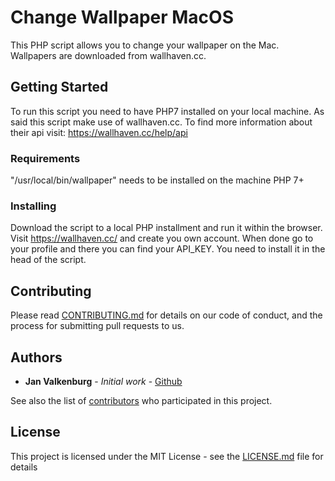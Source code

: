 # Change Wallpaper MacOS 

This PHP script allows you to change your wallpaper on the Mac. Wallpapers are downloaded from wallhaven.cc.

## Getting Started

To run this script you need to have PHP7 installed on your local machine. As 
said this script make use of wallhaven.cc. To find more information about their
api visit: https://wallhaven.cc/help/api
 

### Requirements

"/usr/local/bin/wallpaper" needs to be installed on the machine
PHP 7+

### Installing

Download the script to a local PHP installment and run it within the browser.
Visit https://wallhaven.cc/ and create you own account. When done go to your
profile and there you can find your API_KEY. You need to install it in the head 
of the script.
 
## Contributing

Please read [CONTRIBUTING.md](https://gist.github.com/PurpleBooth/b24679402957c63ec426) for details on our code of conduct, and the process for submitting pull requests to us.

## Authors

* **Jan Valkenburg** - *Initial work* - [Github](https://github.com/JanValkenburg/mac-wallhaven-change-wallpaper)

See also the list of [contributors](https://github.com/your/project/contributors) who participated in this project.

## License

This project is licensed under the MIT License - see the [LICENSE.md](LICENSE.md) file for details


